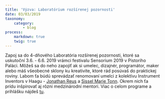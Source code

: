 ```yaml
---
title: 'Výzva: Laboratórium rozšírenej pozornosti'
date: 03/03/2019
taxonomy:
    category:
        - blog
process:
    markdown: true
    twig: true
---
```


Zapoj sa do 4-dňového Laboratória rozšírenej pozornosti, ktoré sa uskutoční 3.6. - 6.6. 2019 vrámci festivalu Sensorium 2019 v Pistoriho Paláci. Môžeš sa do neho zapojiť ak si umelec, dizajnér, programátor, maker alebo máš všeobecné sklony ku kreativite, ktoré rád posúvaš do praktickej roviny. Labom ťa búdú sprevádzať renomovaní umelci z kolektívu Instrument Inventors v Haagu - [Jonathan Reus](https://jonathanreus.com/) a [Sissel Marie Tonn](https://www.sisselmarietonn.com/). Okrem nich ťa prídu inšpirovať aj rôzni medzinárodní mentori. Viac o celom programe a prihlášku nájdeš [tu](/lab).